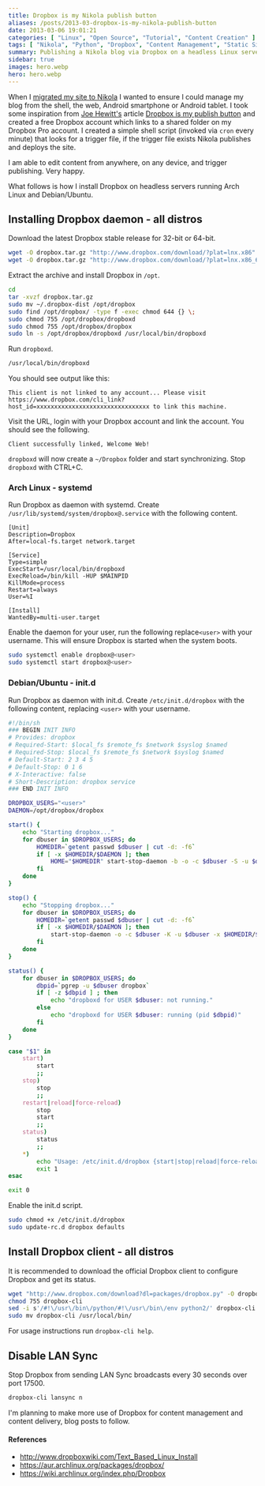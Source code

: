 ```yaml
---
title: Dropbox is my Nikola publish button
aliases: /posts/2013-03-dropbox-is-my-nikola-publish-button
date: 2013-03-06 19:01:21
categories: [ "Linux", "Open Source", "Tutorial", "Content Creation" ]
tags: [ "Nikola", "Python", "Dropbox", "Content Management", "Static Site Generator" ]
summary: Publishing a Nikola blog via Dropbox on a headless Linux server
sidebar: true
images: hero.webp
hero: hero.webp
---
```


When I [migrated my site to Nikola](/posts/migrating-wordpress-to-nikola/)
I wanted to ensure I could manage my blog from the shell, the web, Android
smartphone or Android tablet. I took some inspiration from [Joe Hewitt's](http://joehewitt.com)
article [Dropbox is my publish button](http://joehewitt.com/2011/10/03/dropbox-is-my-publish-button)
and created a free Dropbox account which links to a shared folder on my Dropbox
Pro account. I created a simple shell script (invoked via `cron` every minute)
that looks for a trigger file, if the trigger file exists Nikola publishes and
deploys the site.

I am able to edit content from anywhere, on any device, and trigger publishing.
Very happy.

What follows is how I install Dropbox on headless servers running Arch Linux
and Debian/Ubuntu.

## Installing Dropbox daemon - all distros

Download the latest Dropbox stable release for 32-bit or 64-bit.

```bash
wget -O dropbox.tar.gz "http://www.dropbox.com/download/?plat=lnx.x86"
wget -O dropbox.tar.gz "http://www.dropbox.com/download/?plat=lnx.x86_64"
```

Extract the archive and install Dropbox in `/opt`.

```bash
cd
tar -xvzf dropbox.tar.gz
sudo mv ~/.dropbox-dist /opt/dropbox
sudo find /opt/dropbox/ -type f -exec chmod 644 {} \;
sudo chmod 755 /opt/dropbox/dropboxd
sudo chmod 755 /opt/dropbox/dropbox
sudo ln -s /opt/dropbox/dropboxd /usr/local/bin/dropboxd
```

Run `dropboxd`.

```bash
/usr/local/bin/dropboxd
```

You should see output like this:

```text
This client is not linked to any account... Please visit https://www.dropbox.com/cli_link?host_id=xxxxxxxxxxxxxxxxxxxxxxxxxxxxxxxx to link this machine.
```

Visit the URL, login with your Dropbox account and link the account. You should see the following.

```text
Client successfully linked, Welcome Web!
```

`dropboxd` will now create a `~/Dropbox` folder and start synchronizing. Stop `dropboxd` with CTRL+C.

### Arch Linux - systemd

Run Dropbox as daemon with systemd. Create `/usr/lib/systemd/system/dropbox@.service`
with the following content.

```systemd
[Unit]
Description=Dropbox
After=local-fs.target network.target

[Service]
Type=simple
ExecStart=/usr/local/bin/dropboxd
ExecReload=/bin/kill -HUP $MAINPID
KillMode=process
Restart=always
User=%I

[Install]
WantedBy=multi-user.target
```

Enable the daemon for your user, run the following replace`<user>` with your
username. This will ensure Dropbox is started when the system boots.

```bash
sudo systemctl enable dropbox@<user>
sudo systemctl start dropbox@<user>
```

### Debian/Ubuntu - init.d

Run Dropbox as daemon with init.d. Create `/etc/init.d/dropbox` with the
following content, replacing `<user>` with your username.

```bash
#!/bin/sh
### BEGIN INIT INFO
# Provides: dropbox
# Required-Start: $local_fs $remote_fs $network $syslog $named
# Required-Stop: $local_fs $remote_fs $network $syslog $named
# Default-Start: 2 3 4 5
# Default-Stop: 0 1 6
# X-Interactive: false
# Short-Description: dropbox service
### END INIT INFO

DROPBOX_USERS="<user>"
DAEMON=/opt/dropbox/dropbox

start() {
    echo "Starting dropbox..."
    for dbuser in $DROPBOX_USERS; do
        HOMEDIR=`getent passwd $dbuser | cut -d: -f6`
        if [ -x $HOMEDIR/$DAEMON ]; then
            HOME="$HOMEDIR" start-stop-daemon -b -o -c $dbuser -S -u $dbuser -x $HOMEDIR/$DAEMON
        fi
    done
}

stop() {
    echo "Stopping dropbox..."
    for dbuser in $DROPBOX_USERS; do
        HOMEDIR=`getent passwd $dbuser | cut -d: -f6`
        if [ -x $HOMEDIR/$DAEMON ]; then
            start-stop-daemon -o -c $dbuser -K -u $dbuser -x $HOMEDIR/$DAEMON
        fi
    done
}

status() {
    for dbuser in $DROPBOX_USERS; do
        dbpid=`pgrep -u $dbuser dropbox`
        if [ -z $dbpid ] ; then
            echo "dropboxd for USER $dbuser: not running."
        else
            echo "dropboxd for USER $dbuser: running (pid $dbpid)"
        fi
    done
}

case "$1" in
    start)
        start
        ;;
    stop)
        stop
        ;;
    restart|reload|force-reload)
        stop
        start
        ;;
    status)
        status
        ;;
    *)
        echo "Usage: /etc/init.d/dropbox {start|stop|reload|force-reload|restart|status}"
        exit 1
esac

exit 0
```

Enable the init.d script.

```bash
sudo chmod +x /etc/init.d/dropbox
sudo update-rc.d dropbox defaults
```

## Install Dropbox client - all distros

It is recommended to download the official Dropbox client to configure Dropbox
and get its status.

```bash
wget "http://www.dropbox.com/download?dl=packages/dropbox.py" -O dropbox-cli
chmod 755 dropbox-cli
sed -i s'/#!\/usr\/bin\/python/#!\/usr\/bin\/env python2/' dropbox-cli
sudo mv dropbox-cli /usr/local/bin/
```

For usage instructions run `dropbox-cli help`.

## Disable LAN Sync

Stop Dropbox from sending LAN Sync broadcasts every 30 seconds over port 17500.

```bash
dropbox-cli lansync n
```

I'm planning to make more use of Dropbox for content management and content
delivery, blog posts to follow.

#### References
  * <http://www.dropboxwiki.com/Text_Based_Linux_Install>
  * <https://aur.archlinux.org/packages/dropbox/>
  * <https://wiki.archlinux.org/index.php/Dropbox>
